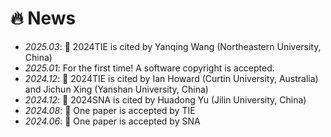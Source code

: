 # 🔥 News
- *2025.03*: 🎈 2024TIE is cited by Yanqing Wang (Northeastern University, China)
- *2025.01*: For the first time! A software copyright is accepted.
- *2024.12*: 🎈 2024TIE is cited by Ian Howard (Curtin University, Australia) and Jichun Xing (Yanshan University, China)
- *2024.12*: 🎈 2024SNA is cited by Huadong Yu (Jilin University, China)
- *2024.08*: 🎉 One paper is accepted by TIE
- *2024.06*: 🎉 One paper is accepted by SNA
